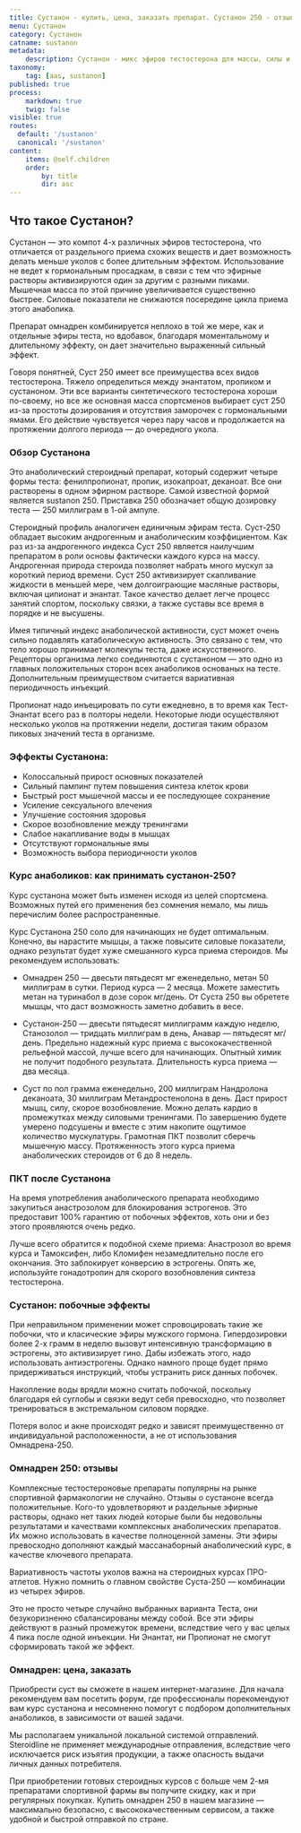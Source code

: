 ```yaml
---
title: Сустанон - купить, цена, заказать препарат. Сустанон 250 - отзывы, описание препарата, курс.
menu: Сустанон
category: Сустанон
catname: sustanon
metadata:
    description: Сустанон - микс эфиров тестостерона для массы, силы и выносливости. Заказать оригинальный сустанон по выгодной цене в магазине спортивной фармакологии steroidline.com
taxonomy:
    tag: [aas, sustanon]
published: true
process:
    markdown: true
    twig: false
visible: true
routes:
  default: '/sustanon'
  canonical: '/sustanon'
content:
    items: @self.children
    order:
        by: title
        dir: asc
---
```


## Что такое Сустанон?

Сустанон — это компот 4-х различных эфиров тестостерона, что отличается от раздельного приема схожих веществ и дает возможность делать меньше уколов с более длительным эффектом. Использование не ведет к гормональным просадкам, в связи с тем что эфирные растворы активизируются один за другим с разными пиками. Мышечная масса по этой причине увеличивается существенно быстрее. Силовые показатели не снижаются посередине цикла приема этого анаболика.

Препарат омнадрен комбинируется неплохо в той же мере, как и отдельные эфиры теста, но вдобавок, благодаря моментальному и длительному эффекту, он дает значительно выраженный сильный эффект.

Говоря понятней, Суст 250 имеет все преимущества всех видов
тестостерона. Тяжело определиться между энантатом, пропиком и сустаноном. Эти все варианты синтетического тестостерона хороши по-своему, но все же основная масса спортсменов выбирает суст 250 из-за простоты дозирования и отсутствия заморочек с гормональными ямами. Его действие чувствуется через пару часов и продолжается на протяжении долгого периода — до очередного укола.

### Обзор Сустанона

Это анаболический стероидный препарат, который содержит четыре формы теста: фенилпропионат, пропик, изокапроат, деканоат. Все они растворены в одном эфирном растворе. Самой известной формой является sustanon 250. Приставка 250 обозначает общую дозировку теста — 250 миллиграм в 1-ой ампуле.

Стероидный профиль аналогичен единичным эфирам теста. Суст-250 обладает высоким андрогенным и анаболическим коэффициентом. Как раз из-за андрогенного индекса Суст 250 является наилучшим препаратом в роли основы фактически каждого курса на массу. Андрогенная природа стероида позволяет набрать много мускул за короткий период времени. Суст 250 активизирует скапливание жидкости в меньшей мере, чем долгоиграющие масляные растворы, включая ципионат и энантат. Такое качество делает легче процесс занятий спортом, поскольку связки, а также суставы все время в порядке и не высушены.

Имея типичный индекс анаболической активности, суст может очень сильно подавлять катаболическую активность. Это связано с тем, что тело хорошо принимает молекулы теста, даже искусственного. Рецепторы организма легко соединяются с сустаноном — это одно из главных положительных сторон
всех анаболиков основаных на тесте. Дополнительным преимуществом считается вариативная периодичность инъекций.

Пропионат надо инъецировать по сути ежедневно, в то время как Тест-Энантат всего раз в полторы недели. Некоторые люди осуществляют несколько уколов на протяжении недели, достигая таким образом пиковых значений теста в организме.

### Эффекты Сустанона:

-   Колоссальный прирост основных показателей
-   Сильный пампинг путем повышения синтеза клеток крови
-   Быстрый рост мышечной массы и ее последующее сохранение
-   Усиление сексуального влечения
-   Улучшение состояния здоровья
-   Скорое возобновление между тренингами
-   Слабое накапливание воды в мышцах
-   Отсутствуют гормональные ямы
-   Возможность выбора периодичности уколов

### Курс анаболиков: как принимать сустанон-250?

Курс сустанона может быть изменен исходя из целей спортсмена. Возможных путей его применения без сомнения немало, мы лишь перечислим более распространенные.

Курс Сустанона 250 соло для начинающих не будет оптимальным. Конечно, вы нарастите мышцы, а также повысите силовые показатели, однако результат будет хуже смешанного курса приема стероидов. Мы рекомендуем использовать:

-   Омнадрен 250 — двесьти пятьдесят мг еженедельно, метан 50 миллиграм в сутки. Период курса — 2 месяца. Можете заместить метан на туринабол в дозе сорок мг/день. От Суста 250 вы обретете мышцы, что даст возможность заметно добавить в весе.

-   Сустанон-250 — двесьти пятьдесят миллиграмм каждую неделю, Станозолол — тридцать миллиграм в день, Анавар — пятьдесят мг/день. Предельно надежный курс приема с высококачественной рельефной массой, лучше всего для начинающих. Опытный химик не получит подобного результата. Длительность курса приема — два месяца.

-   Суст по пол грамма еженедельно, 200 миллиграм Нандролона деканоата, 30 миллиграм Метандростенолона в день. Даст прирост мышц, силу, скорое возобновление. Можно делать кардио в промежутках между силовыми тренингами. По завершению будете умерено подсушены и вместе с этим накопите ощутимое количество мускулатуры. Грамотная ПКТ позволит сберечь мышечную массу. Протяженность этого курса приема анаболических стероидов от 6 до 8 недель.

### ПКТ после Сустанона

На время употребления анаболического препарата необходимо закупиться анастрозолом для блокирования эстрогенов. Это предоставит 100% гарантию от побочных эффектов, хоть они и без этого проявляются очень редко.

Лучше всего обратится к подобной схеме приема: Анастрозол во время курса и Тамоксифен, либо Кломифен незамедлительно после его окончания. Это заблокирует конверсию в эстрогены. Опять же, используйте гонадотропин для скорого возобновления синтеза тестостерона.

### Сустанон: побочные эффекты

При неправильном применении может спровоцировать такие же побочки, что и класические эфиры мужского гормона. Гипердозировки более 2-х грамм в неделю вызовут интенсивную трансформацию в эстрогены, это активизирует гино. Дабы избежать этого, надо использовать антиэстрогены. Однако намного проще будет прямо придерживаться инструкций, чтобы устранить риск данных побочек.

Накопление воды врядли можно считать побочкой, поскольку благодаря ей суглобы и связки ведут себя превосходно, что позволяет тренироваться в экстремальном силовом порядке.

Потеря волос и акне происходят редко и зависят преимущественно от индивидуальной расположенности, а не от использования Омнадрена-250.

### Омнадрен 250: отзывы

Комплексные тестостероновые препараты популярны на рынке спортивной фармакологии не случайно. Отзывы о сустаноне всегда положительные. Кого-то удовлетворяют и раздельные эфирные растворы, однако нет таких людей которые были бы недовольны результатами и качествами комплексных анаболических препаратов. Их можно использовать в качестве полноценной замены. Эти эфиры превосходно дополняют каждый массанаборный анаболический курс, в качестве ключевого препарата.

Вариативность частоты уколов важна на стероидных курсах ПРО-атлетов. Нужно помнить о главном свойстве Суста-250 — комбинации из четырех эфиров.

Это не просто четыре случайно выбранных варианта Теста, они
безукоризненно сбалансированы между собой. Все эти эфиры действуют в разный промежуток времени, вследствие чего у вас целых 4 пика после одной инъекции. Ни Энантат, ни Пропионат не смогут сформировать такой же эффект.

### Омнадрен: цена, заказать

Приобрести суст вы сможете в нашем интернет-магазине. Для начала рекомендуем вам посетить форум, где профессионалы порекомендуют вам курс сустанона и несомненно помогут с подбором дополнительных анаболиков, в зависимости от вашей задачи.

Мы располагаем уникальной локальной системой отправлений. Steroidline не применяет международные отправления, вследствие чего исключается риск изъятия продукции, а также опасность выдачи личных данных потребителя.

При приобретении готовых стероидных курсов с больше чем 2-мя препаратами спортивной фармы вы получите скидку, как и при регулярных покупках. Купить омнадрен 250 в нашем магазине — максимально безопасно, с высококачественным сервисом, а также удобной и быстрой отправкой по стране.

